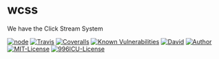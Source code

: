 # wcss

We have the Click Stream System

[![node][NPM_URL]][NPM_HREF]
[![Travis][TRAVIS_URL]][TRAVIS_HREF]
[![Coveralls][COVERALLS_URL]][COVERALLS_HREF]
[![Known Vulnerabilities][SNYK_URL]][SNYK_HREF]
[![David][DAVID_URL]][DAVID_HREF]
[![Author][AUTHOR_URL]][AUTHOR_HREF]
[![MIT-License][LICENSE_URL]][LICENSE_HREF]
[![996ICU-License][LICENSE_996_URL]][LICENSE_996_HREF]

[NPM_URL]: https://img.shields.io/node/v/wcss.svg?style=flat-square&maxAge=600
[NPM_HREF]: https://www.npmjs.com/package/wcss
[TRAVIS_URL]: https://img.shields.io/travis/Arylo/wcss/master.svg?style=flat-square&logo=travis&maxAge=600
[TRAVIS_HREF]: https://travis-ci.org/Arylo/wcss
[COVERALLS_URL]: https://img.shields.io/coveralls/github/Arylo/wcss/master.svg?style=flat-square&maxAge=600
[COVERALLS_HREF]: https://coveralls.io/github/Arylo/wcss
[SNYK_URL]: https://snyk.io/test/github/Arylo/wcss/badge.svg?style=flat-square&maxAge=600
[SNYK_HREF]: https://snyk.io/test/github/Arylo/wcss
[DAVID_URL]: https://img.shields.io/david/Arylo/wcss.svg?style=flat-square&maxAge=600
[DAVID_HREF]: https://github.com/Arylo/wcss
[AUTHOR_URL]: https://img.shields.io/badge/Author-AryloYeung-blue.svg?style=flat-square&maxAge=7200
[AUTHOR_HREF]: https://github.com/arylo
[LICENSE_URL]: https://img.shields.io/github/license/Arylo/npm-project-init.svg?style=flat-square&maxAge=7200
[LICENSE_HREF]: https://opensource.org/licenses/MIT
[LICENSE_996_URL]: https://img.shields.io/badge/license-NPL%20(The%20996%20Prohibited%20License)-blue.svg?style=flat-square&maxAge=7200
[LICENSE_996_HREF]: https://github.com/996icu/996.ICU
